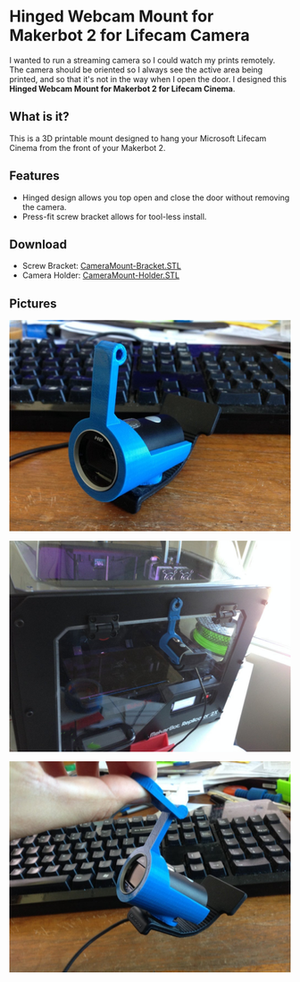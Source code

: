 # Hinged Webcam Mount for Makerbot 2 for Lifecam Camera

I wanted to run a streaming camera so I could watch my prints remotely. The camera should be oriented so I always see the active area being printed, and so that it's not in the way when I open the door. I designed this **Hinged Webcam Mount for Makerbot 2 for Lifecam Cinema**.

## What is it?

This is a 3D printable mount designed to hang your Microsoft Lifecam Cinema from the front of your Makerbot 2.

## Features

- Hinged design allows you top open and close the door without removing the camera.
- Press-fit screw bracket allows for tool-less install.

## Download

- Screw Bracket: [CameraMount-Bracket.STL](CameraMount-Bracket.STL?raw=1)
- Camera Holder: [CameraMount-Holder.STL](CameraMount-Holder.STL?raw=1)

## Pictures

![The camera fits in the holder](images/1.jpg)

![The mount installed on the printer](images/2.jpg)

![The hanger doesn't require screws to be removed](images/3.jpg)
